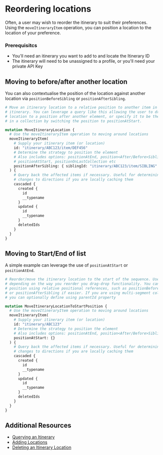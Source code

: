 # Reordering locations

Often, a user may wish to reorder the itinerary to suit their preferences. Using
the `moveItineraryItem` operation, you can position a location to the location
of your preference.

### Prerequisitcs

- You'll need an itinerary you want to add to and locate the Itinerary ID
- The itinerary will need to be unassigned to a profile, or you'll need your
  private API Key

## Moving to before/after another location

You can also contextualise the position of the location against another location
via `positionBeforeSibling` or `positionAfterSibling`.

```graphql
# Move an itinerary location to a relative position to another item in the
# itinerary. You can leverage a query like this allowing the user to drag the
# location to a position after another element, or specify it to be the first
# in a collection by switching the position to positionAtStart.

mutation MoveItineraryLocation {
  # Use the moveItineraryItem operation to moving around locations
  moveItineraryItem(
    # Supply your itinerary item (or location)
    id: "itinerary/ABC123/item/DEF456"
    # Determine the strategy to position the element
    # Also includes options: positionAtEnd, position<After/Before>Sibling,
    # positionAtStart, positionOnLastCollection etc
    positionAfterSibling: { siblingId: "itinerary/ABC123/item/SIBLING" }
  ) {
    # Query back the affected items if necessary. Useful for determining any
    # changes to directions if you are locally caching them
    cascaded {
      created {
        id
        __typename
      }
      updated {
        id
        __typename
      }
      deletedIds
    }
  }
}
```

## Moving to Start/End of list

A simple example can leverage the use of `positionAtStart` or `positionAtEnd`.

```graphql
# Reorder/move the itinerary location to the start of the sequence. Useful
# depending on the way you reorder you drag-drop functionality. You can also
# position using relative positional references, such as positionBeforeSibling
# or positionAfterSibling if easier. If you are using multi-segment collections
# you can optionally define using parentId property

mutation MoveItineraryLocationToStartPosition {
  # Use the moveItineraryItem operation to moving around locations
  moveItineraryItem(
    # Supply your itinerary item (or location)
    id: "itinerary/ABC123"
    # Determine the strategy to position the element
    # Also includes options: positionAtEnd, position<After/Before>Sibling, etc
    positionAtStart: {}
  ) {
    # Query back the affected items if necessary. Useful for determining any
    # changes to directions if you are locally caching them
    cascaded {
      created {
        id
        __typename
      }
      updated {
        id
        __typename
      }
      deletedIds
    }
  }
}
```

## Additional Resources

- [Querying an Itinerary](/topics/itinerary/Querying%20an%20Itinerary/README.md)
- [Adding Locations](/topics/itinerary/Adding%20Locations/README.md)
- [Deleting an Itinerary Location](/example-operations/itinerary/location/DeleteItineraryLocation.graphql)
